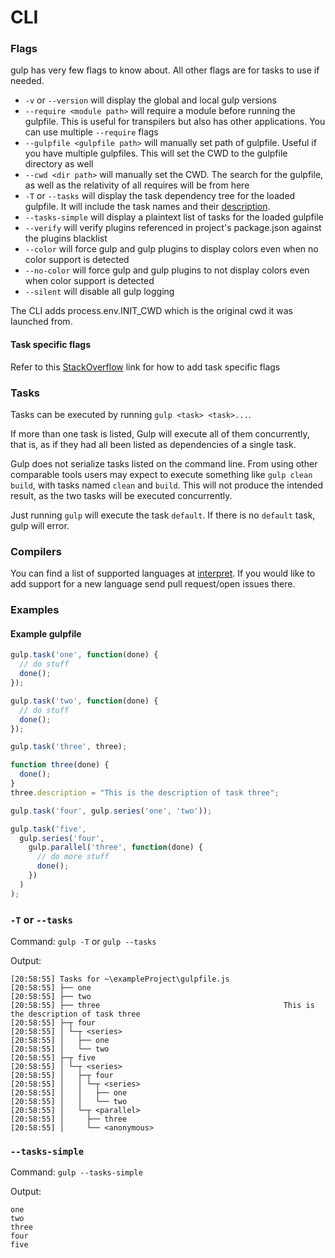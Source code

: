 # CLI

### Flags

gulp has very few flags to know about. All other flags are for tasks to use if needed.

- `-v` or `--version` will display the global and local gulp versions
- `--require <module path>` will require a module before running the gulpfile. This is useful for transpilers but also has other applications. You can use multiple `--require` flags
- `--gulpfile <gulpfile path>` will manually set path of gulpfile. Useful if you have multiple gulpfiles. This will set the CWD to the gulpfile directory as well
- `--cwd <dir path>` will manually set the CWD. The search for the gulpfile, as well as the relativity of all requires will be from here
- `-T` or `--tasks` will display the task dependency tree for the loaded gulpfile. It will include the task names and their [description](./API.md#fndescription).
- `--tasks-simple` will display a plaintext list of tasks for the loaded gulpfile
- `--verify` will verify plugins referenced in project's package.json against the plugins blacklist
- `--color` will force gulp and gulp plugins to display colors even when no color support is detected
- `--no-color` will force gulp and gulp plugins to not display colors even when color support is detected
- `--silent` will disable all gulp logging

The CLI adds process.env.INIT_CWD which is the original cwd it was launched from.

#### Task specific flags

Refer to this [StackOverflow](https://stackoverflow.com/questions/23023650/is-it-possible-to-pass-a-flag-to-gulp-to-have-it-run-tasks-in-different-ways) link for how to add task specific flags

### Tasks

Tasks can be executed by running `gulp <task> <task>...`.

If more than one task is listed, Gulp will execute all of them
concurrently, that is, as if they had all been listed as dependencies of
a single task.

Gulp does not serialize tasks listed on the command line. From using
other comparable tools users may expect to execute something like
`gulp clean build`, with tasks named `clean` and `build`. This will not
produce the intended result, as the two tasks will be executed
concurrently.

Just running `gulp` will execute the task `default`. If there is no
`default` task, gulp will error.

### Compilers

You can find a list of supported languages at [interpret](https://github.com/tkellen/node-interpret#jsvariants). If you would like to add support for a new language send pull request/open issues there.

### Examples

#### Example gulpfile

```js
gulp.task('one', function(done) {
  // do stuff
  done();
});

gulp.task('two', function(done) {
  // do stuff
  done();
});

gulp.task('three', three);

function three(done) {
  done();
}
three.description = "This is the description of task three";

gulp.task('four', gulp.series('one', 'two'));

gulp.task('five',
  gulp.series('four',
    gulp.parallel('three', function(done) {
      // do more stuff
      done();
    })
  )
);
```

### `-T` or `--tasks`

Command: `gulp -T` or `gulp --tasks`

Output:
```shell
[20:58:55] Tasks for ~\exampleProject\gulpfile.js
[20:58:55] ├── one
[20:58:55] ├── two
[20:58:55] ├── three                                         This is the description of task three
[20:58:55] ├─┬ four
[20:58:55] │ └─┬ <series>
[20:58:55] │   ├── one
[20:58:55] │   └── two
[20:58:55] ├─┬ five
[20:58:55] │ └─┬ <series>
[20:58:55] │   ├─┬ four
[20:58:55] │   │ └─┬ <series>
[20:58:55] │   │   ├── one
[20:58:55] │   │   └── two
[20:58:55] │   └─┬ <parallel>
[20:58:55] │     ├── three
[20:58:55] │     └── <anonymous>
```

### `--tasks-simple`

Command: `gulp --tasks-simple`

Output:
```shell
one
two
three
four
five
```
